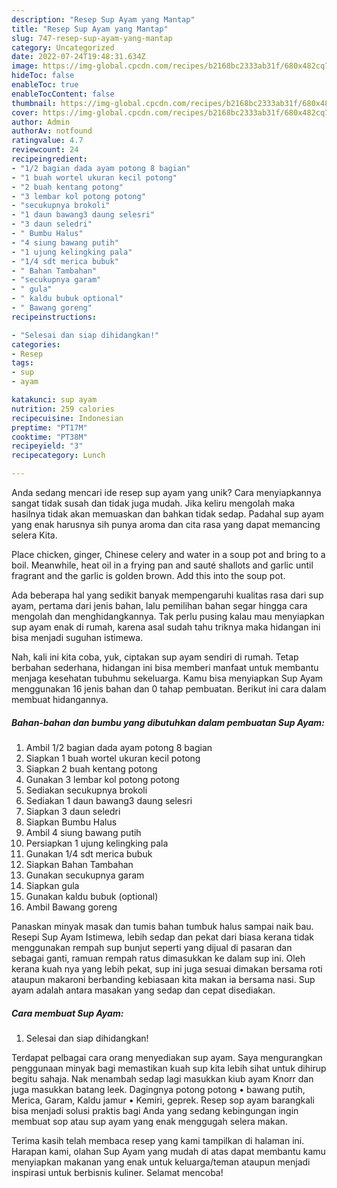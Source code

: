 ```yaml
---
description: "Resep Sup Ayam yang Mantap"
title: "Resep Sup Ayam yang Mantap"
slug: 747-resep-sup-ayam-yang-mantap
category: Uncategorized
date: 2022-07-24T19:48:31.634Z
image: https://img-global.cpcdn.com/recipes/b2168bc2333ab31f/680x482cq70/sup-ayam-foto-resep-utama.jpg
hideToc: false
enableToc: true
enableTocContent: false
thumbnail: https://img-global.cpcdn.com/recipes/b2168bc2333ab31f/680x482cq70/sup-ayam-foto-resep-utama.jpg
cover: https://img-global.cpcdn.com/recipes/b2168bc2333ab31f/680x482cq70/sup-ayam-foto-resep-utama.jpg
author: Admin
authorAv: notfound
ratingvalue: 4.7
reviewcount: 24
recipeingredient:
- "1/2 bagian dada ayam potong 8 bagian"
- "1 buah wortel ukuran kecil potong"
- "2 buah kentang potong"
- "3 lembar kol potong potong"
- "secukupnya brokoli"
- "1 daun bawang3 daung selesri"
- "3 daun seledri"
- " Bumbu Halus"
- "4 siung bawang putih"
- "1 ujung kelingking pala"
- "1/4 sdt merica bubuk"
- " Bahan Tambahan"
- "secukupnya garam"
- " gula"
- " kaldu bubuk optional"
- " Bawang goreng"
recipeinstructions:

- "Selesai dan siap dihidangkan!"
categories:
- Resep
tags:
- sup
- ayam

katakunci: sup ayam 
nutrition: 259 calories
recipecuisine: Indonesian
preptime: "PT17M"
cooktime: "PT38M"
recipeyield: "3"
recipecategory: Lunch

---
```





Anda sedang mencari ide resep sup ayam yang unik? Cara menyiapkannya sangat tidak susah dan tidak juga mudah. Jika keliru mengolah maka hasilnya tidak akan memuaskan dan bahkan tidak sedap. Padahal sup ayam yang enak harusnya sih punya aroma dan cita rasa yang dapat memancing selera Kita.





Place chicken, ginger, Chinese celery and water in a soup pot and bring to a boil. Meanwhile, heat oil in a frying pan and sauté shallots and garlic until fragrant and the garlic is golden brown. Add this into the soup pot.

Ada beberapa hal yang sedikit banyak mempengaruhi kualitas rasa dari sup ayam, pertama dari jenis bahan, lalu pemilihan bahan segar hingga cara mengolah dan menghidangkannya. Tak perlu pusing kalau mau menyiapkan sup ayam enak di rumah, karena asal sudah tahu triknya maka hidangan ini bisa menjadi suguhan istimewa.






Nah, kali ini kita coba, yuk, ciptakan sup ayam sendiri di rumah. Tetap berbahan sederhana, hidangan ini bisa memberi manfaat untuk membantu menjaga kesehatan tubuhmu sekeluarga. Kamu bisa menyiapkan Sup Ayam menggunakan 16 jenis bahan dan 0 tahap pembuatan. Berikut ini cara dalam membuat hidangannya.

<!--inarticleads1-->

##### Bahan-bahan dan bumbu yang dibutuhkan dalam pembuatan Sup Ayam:

1. Ambil 1/2 bagian dada ayam potong 8 bagian
1. Siapkan 1 buah wortel ukuran kecil potong
1. Siapkan 2 buah kentang potong
1. Gunakan 3 lembar kol potong potong
1. Sediakan secukupnya brokoli
1. Sediakan 1 daun bawang3 daung selesri
1. Siapkan 3 daun seledri
1. Siapkan  Bumbu Halus
1. Ambil 4 siung bawang putih
1. Persiapkan 1 ujung kelingking pala
1. Gunakan 1/4 sdt merica bubuk
1. Siapkan  Bahan Tambahan
1. Gunakan secukupnya garam
1. Siapkan  gula
1. Gunakan  kaldu bubuk (optional)
1. Ambil  Bawang goreng


Panaskan minyak masak dan tumis bahan tumbuk halus sampai naik bau. Resepi Sup Ayam Istimewa, lebih sedap dan pekat dari biasa kerana tidak menggunakan rempah sup bunjut seperti yang dijual di pasaran dan sebagai ganti, ramuan rempah ratus dimasukkan ke dalam sup ini. Oleh kerana kuah nya yang lebih pekat, sup ini juga sesuai dimakan bersama roti ataupun makaroni berbanding kebiasaan kita makan ia bersama nasi. Sup ayam adalah antara masakan yang sedap dan cepat disediakan. 

<!--inarticleads2-->

##### Cara membuat Sup Ayam:


1. Selesai dan siap dihidangkan!

Terdapat pelbagai cara orang menyediakan sup ayam. Saya mengurangkan penggunaan minyak bagi memastikan kuah sup kita lebih sihat untuk dihirup begitu sahaja. Nak menambah sedap lagi masukkan kiub ayam Knorr dan juga masukkan batang leek. Dagingnya potong potong • bawang putih, Merica, Garam, Kaldu jamur • Kemiri, geprek. Resep sop ayam barangkali bisa menjadi solusi praktis bagi Anda yang sedang kebingungan ingin membuat sop atau sup ayam yang enak menggugah selera makan. 

Terima kasih telah membaca resep yang kami tampilkan di halaman ini. Harapan kami, olahan Sup Ayam yang mudah di atas dapat membantu kamu menyiapkan makanan yang enak untuk keluarga/teman ataupun menjadi inspirasi untuk berbisnis kuliner. Selamat mencoba!
